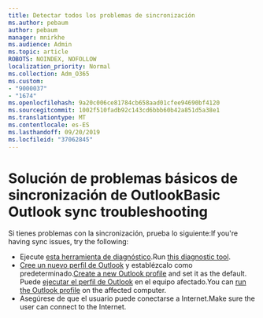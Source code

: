 ```yaml
---
title: Detectar todos los problemas de sincronización
ms.author: pebaum
author: pebaum
manager: mnirkhe
ms.audience: Admin
ms.topic: article
ROBOTS: NOINDEX, NOFOLLOW
localization_priority: Normal
ms.collection: Adm_O365
ms.custom:
- "9000037"
- "1674"
ms.openlocfilehash: 9a20c006ce81784cb658aad01cfee94690bf4120
ms.sourcegitcommit: 1002f510fadb92c143cd6bbb60b42a851d5a38e1
ms.translationtype: MT
ms.contentlocale: es-ES
ms.lasthandoff: 09/20/2019
ms.locfileid: "37062845"
---
```

# <a name="basic-outlook-sync-troubleshooting"></a><span data-ttu-id="24981-102">Solución de problemas básicos de sincronización de Outlook</span><span class="sxs-lookup"><span data-stu-id="24981-102">Basic Outlook sync troubleshooting</span></span>

<span data-ttu-id="24981-103">Si tienes problemas con la sincronización, prueba lo siguiente:</span><span class="sxs-lookup"><span data-stu-id="24981-103">If you're having sync issues, try the following:</span></span>

- <span data-ttu-id="24981-104">Ejecute [esta herramienta de diagnóstico](https://aka.ms/sara-outlooksendreceive).</span><span class="sxs-lookup"><span data-stu-id="24981-104">Run [this diagnostic tool](https://aka.ms/sara-outlooksendreceive).</span></span>
- <span data-ttu-id="24981-105">[Cree un nuevo perfil de Outlook](https://support.office.com/article/f544c1ba-3352-4b3b-be0b-8d42a540459d) y establézcalo como predeterminado.</span><span class="sxs-lookup"><span data-stu-id="24981-105">[Create a new Outlook profile](https://support.office.com/article/f544c1ba-3352-4b3b-be0b-8d42a540459d) and set it as the default.</span></span> <span data-ttu-id="24981-106">Puede [ejecutar el perfil de Outlook](https://aka.ms/SaRA-OutlookSetupProfile) en el equipo afectado.</span><span class="sxs-lookup"><span data-stu-id="24981-106">You can [run the Outlook profile](https://aka.ms/SaRA-OutlookSetupProfile) on the affected computer.</span></span>
- <span data-ttu-id="24981-107">Asegúrese de que el usuario puede conectarse a Internet.</span><span class="sxs-lookup"><span data-stu-id="24981-107">Make sure the user can connect to the Internet.</span></span> 